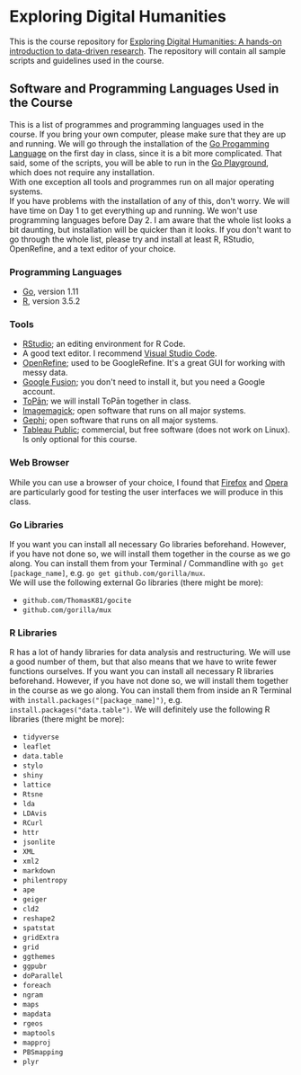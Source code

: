 # Exploring Digital Humanities

This is the course repository for [Exploring Digital Humanities: A hands-on introduction to data-driven research](http://www.thomaskoentges.io/upcoming.html). The repository will contain all sample scripts and guidelines used in the course.

## Software and Programming Languages Used in the Course

This is a list of programmes and programming languages used in the course. If you bring your own computer, please make sure that they are up and running. We will go through the installation of the [Go Progamming Language](https://golang.org) on the first day in class, since it is a bit more complicated. That said, some of the scripts, you will be able to run in the [Go Playground](https://play.golang.org), which does not require any installation.  
With one exception all tools and programmes run on all major operating systems.  
If you have problems with the installation of any of this, don't worry. We will have time on Day 1 to get everything up and running. We won't use programming languages before Day 2. I am aware that the whole list looks a bit daunting, but installation will be quicker than it looks. If you don't want to go through the whole list, please try and install at least R, RStudio, OpenRefine, and a text editor of your choice.

### Programming Languages
- [Go](https://golang.org), version 1.11
- [R](https://www.r-project.org), version 3.5.2

### Tools
- [RStudio](https://www.rstudio.com); an editing environment for R Code.
- A good text editor. I recommend [Visual Studio Code](https://code.visualstudio.com).
- [OpenRefine](http://openrefine.org); used to be GoogleRefine. It's a great GUI for working with messy data.
- [Google Fusion](https://en.wikipedia.org/wiki/Google_Fusion_Tables); you don't need to install it, but you need a Google account.
- [ToPān](https://github.com/ThomasK81/ToPan); we will install ToPān together in class.
- [Imagemagick](https://imagemagick.org); open software that runs on all major systems.
- [Gephi](https://gephi.org); open software that runs on all major systems.
- [Tableau Public](https://public.tableau.com); commercial, but free software (does not work on Linux). Is only optional for this course.

### Web Browser
While you can use a browser of your choice, I found that [Firefox](https://www.mozilla.org/en-US/firefox/new/) and [Opera](https://www.opera.com) are particularly good for testing the user interfaces we will produce in this class.  

### Go Libraries
If you want you can install all necessary Go libraries beforehand. However, if you have not done so, we will install them together in the course as we go along. You can install them from your Terminal / Commandline with `go get [package_name]`, e.g. `go get github.com/gorilla/mux`.  
We will use the following external Go libraries (there might be more):
- `github.com/ThomasK81/gocite`
- `github.com/gorilla/mux`

### R Libraries
R has a lot of handy libraries for data analysis and restructuring. We will use a good number of them, but that also means that we have to write fewer functions ourselves. If you want you can install all necessary R libraries beforehand. However, if you have not done so, we will install them together in the course as we go along. You can install them from inside an R Terminal with `install.packages("[package_name]")`, e.g. `install.packages("data.table")`. 
We will definitely use the following R libraries (there might be more):
- `tidyverse`
- `leaflet`
- `data.table`
- `stylo`
- `shiny`
- `lattice`
- `Rtsne`
- `lda`
- `LDAvis`
- `RCurl`
- `httr`
- `jsonlite`
- `XML`
- `xml2`
- `markdown`
- `philentropy`
- `ape`
- `geiger`
- `cld2`
- `reshape2`
- `spatstat`
- `gridExtra`
- `grid`
- `ggthemes`
- `ggpubr`
- `doParallel`
- `foreach`
- `ngram`
- `maps`
- `mapdata`
- `rgeos`
- `maptools`
- `mapproj`
- `PBSmapping`
- `plyr`

